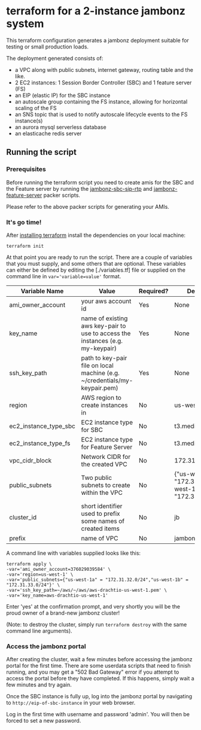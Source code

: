 # terraform for a 2-instance jambonz system

This terraform configuration generates a jambonz deployment suitable for testing or small production loads.

The deployment generated consists of:

- a VPC along with public subnets, internet gateway, routing table and the like.
- 2 EC2 instances: 1 Session Border Controller (SBC) and 1 feature server (FS)
- an EIP (elastic IP) for the SBC instance
- an autoscale group containing the FS instance, allowing for horizontal scaling of the FS
- an SNS topic that is used to notify autoscale lifecycle events to the FS instance(s)
- an aurora mysql serverless database
- an elasticache redis server

## Running the script

### Prerequisites

Before running the terraform script you need to create amis for the SBC and the Feature server by running the [jambonz-sbc-sip-rtp](../../packer/jambonz-sbc-sip-rtp) and [jambonz-feature-server](../../packer/jambonz-feature-server) packer scripts.

Please refer to the above packer scripts for generating your AMIs.

### It's go time!

After [installing terraform](https://learn.hashicorp.com/terraform/getting-started/install.html) install the dependencies on your local machine:

```
terraform init
```

At that point you are ready to run the script.  There are a couple of variables that you must supply, and some others that are optional.  These variables can either be defined by editing the [./variables.tf] file or supplied on the command line in `var='variable=value'` format.

|Variable Name|Value|Required?|Default Value|
|-----|----|------|-----|
|ami_owner_account|your aws account id|Yes|None|
|key_name|name of existing aws key-pair to use to access the instances (e.g. my-keypair)|Yes|None|
|ssh_key_path|path to key-pair file on local machine (e.g. ~/credentials/my-keypair.pem)|Yes|None|
|region|AWS region to create instances in|No|us-west-1|
|ec2_instance_type_sbc|EC2 instance type for SBC|No|t3.medium|
|ec2_instance_type_fs|EC2 instance type for Feature Server|No|t3.medium|
|vpc_cidr_block|Network CIDR for the created VPC|No|172.31.0.0/16|
|public_subnets|Two public subnets to create within the VPC|No|{"us-west-1a" = "172.31.32.0/24""us-west-1b" = "172.31.33.0/24"}|
|cluster_id|short identifier used to prefix some names of created items|No|jb|
|prefix|name of VPC|No|jambonz|

A command line with variables supplied looks like this:

```
terraform apply \
-var='ami_owner_account=376029039584' \
-var='region=us-west-1' \
-var='public_subnets={"us-west-1a" = "172.31.32.0/24","us-west-1b" = "172.31.33.0/24"}' \
-var='ssh_key_path=~/aws/~/aws/aws-drachtio-us-west-1.pem' \
-var='key_name=aws-drachtio-us-west-1' 
```

Enter 'yes' at the confirmation prompt, and very shortly you will be the proud owner of a brand-new jambonz cluster!

(Note: to destroy the cluster, simply run `terraform destroy` with the same command line arguments).

### Access the jambonz portal

After creating the cluster, wait a few minutes before accessing the jambonz portal for the first time.  There are some userdata scripts that need to finish running, and you may get a "502 Bad Gateway" error if you attempt to access the portal before they have completed.  If this happens, simply wait a few minutes and try again.

Once the SBC instance is fully up, log into the jambonz portal by navigating to `http://eip-of-sbc-instance` in your web browser.
 
Log in the first time with username and password 'admin'.  You will then be forced to set a new password.
 
